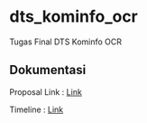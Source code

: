 # dts_kominfo_ocr

Tugas Final DTS Kominfo OCR

## Dokumentasi

Proposal Link : [Link](https://docs.google.com/document/d/1pS6S1oW1T6ucDDLfzpLqUc7Ma61ka899/edit?rtpof=true&sd=true)

Timeline : [Link](https://docs.google.com/spreadsheets/d/115XEFa8j-a4KPoIJvOWRq8GeKIJ0veGUOocwiU8iKLY/edit#gid=0)

